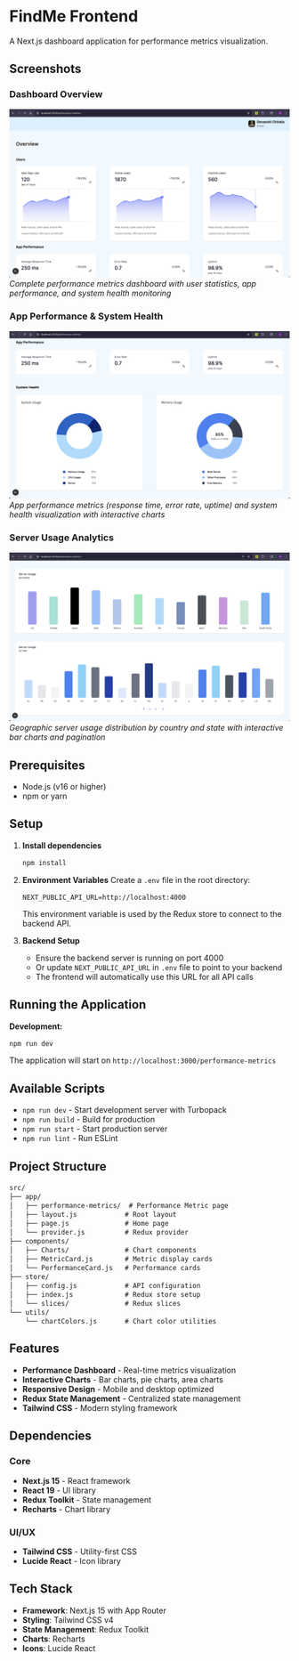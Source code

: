 # FindMe Frontend

A Next.js dashboard application for performance metrics visualization.

## Screenshots

### Dashboard Overview
![Performance Metrics Dashboard](public/dashboard-overview.png)
*Complete performance metrics dashboard with user statistics, app performance, and system health monitoring*

### App Performance & System Health
![App Performance and System Health](public/app-performance-system-health.png)
*App performance metrics (response time, error rate, uptime) and system health visualization with interactive charts*

### Server Usage Analytics
![Server Usage Analytics](public/server-usage-analytics.png)
*Geographic server usage distribution by country and state with interactive bar charts and pagination*

## Prerequisites

- Node.js (v16 or higher)
- npm or yarn

## Setup

1. **Install dependencies**
   ```bash
   npm install
   ```

2. **Environment Variables**
   Create a `.env` file in the root directory:
   ```env
   NEXT_PUBLIC_API_URL=http://localhost:4000
   ```
   
   This environment variable is used by the Redux store to connect to the backend API.

3. **Backend Setup**
   - Ensure the backend server is running on port 4000
   - Or update `NEXT_PUBLIC_API_URL` in `.env` file to point to your backend
   - The frontend will automatically use this URL for all API calls

## Running the Application

**Development:**
```bash
npm run dev
```

The application will start on `http://localhost:3000/performance-metrics`

## Available Scripts

- `npm run dev` - Start development server with Turbopack
- `npm run build` - Build for production
- `npm run start` - Start production server
- `npm run lint` - Run ESLint

## Project Structure

```
src/
├── app/
│   ├── performance-metrics/  # Performance Metric page
│   ├── layout.js            # Root layout
│   ├── page.js              # Home page
│   └── provider.js          # Redux provider
├── components/
│   ├── Charts/              # Chart components
│   ├── MetricCard.js        # Metric display cards
│   └── PerformanceCard.js   # Performance cards
├── store/
│   ├── config.js            # API configuration
│   ├── index.js             # Redux store setup
│   └── slices/              # Redux slices
└── utils/
    └── chartColors.js       # Chart color utilities
```

## Features

- **Performance Dashboard** - Real-time metrics visualization
- **Interactive Charts** - Bar charts, pie charts, area charts
- **Responsive Design** - Mobile and desktop optimized
- **Redux State Management** - Centralized state management
- **Tailwind CSS** - Modern styling framework

## Dependencies

### Core
- **Next.js 15** - React framework
- **React 19** - UI library
- **Redux Toolkit** - State management
- **Recharts** - Chart library

### UI/UX
- **Tailwind CSS** - Utility-first CSS
- **Lucide React** - Icon library

## Tech Stack

- **Framework**: Next.js 15 with App Router
- **Styling**: Tailwind CSS v4
- **State Management**: Redux Toolkit
- **Charts**: Recharts
- **Icons**: Lucide React